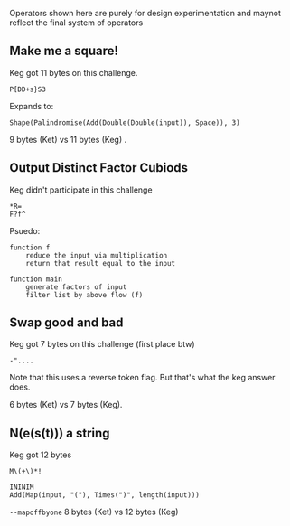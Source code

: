 Operators shown here are purely for design experimentation and maynot reflect the final system of operators

## Make me a square!

Keg got 11 bytes on this challenge. 

    P[DD+s}S3

Expands to:

    Shape(Palindromise(Add(Double(Double(input)), Space)), 3)

9 bytes (Ket) vs 11 bytes (Keg) .

## Output Distinct Factor Cubiods

Keg didn't participate in this challenge

    *R=
    F?f^

Psuedo:

    function f
        reduce the input via multiplication
        return that result equal to the input

    function main
        generate factors of input
        filter list by above flow (f)

## Swap good and bad

Keg got 7 bytes on this challenge (first place btw)

    -"....

Note that this uses a reverse token flag. But that's what the keg answer does. 

6 bytes (Ket) vs 7 bytes (Keg). 

## N(e(s(t))) a string

Keg got 12 bytes

    M\(+\)*!
 
    ININIM
    Add(Map(input, "("), Times(")", length(input)))
    
`--mapoffbyone`
8 bytes (Ket) vs 12 bytes (Keg)
